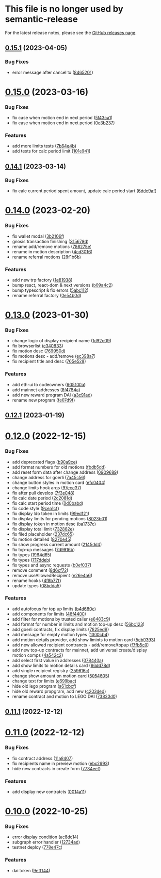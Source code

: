 # This file is no longer used by semantic-release
For the latest release notes, please see the [GitHub releases page](https://github.com/lidofinance/easy-track-ui/releases).


## [0.15.1](https://github.com/lidofinance/easy-track-ui/compare/0.15.0...0.15.1) (2023-04-05)


### Bug Fixes

* error message after cancel tx ([8465201](https://github.com/lidofinance/easy-track-ui/commit/846520139f51458ccb9b47d504969e6d472ec2f2))



# [0.15.0](https://github.com/lidofinance/easy-track-ui/compare/0.14.1...0.15.0) (2023-03-16)


### Bug Fixes

* fix case when motion end in next period ([5f43ca1](https://github.com/lidofinance/easy-track-ui/commit/5f43ca19b7f473e0dadf5a0268b6c96d4bd0042c))
* fix case when motion end in next period ([0e3b237](https://github.com/lidofinance/easy-track-ui/commit/0e3b2371fc940fd0493c1167adfcbfcb9b02150a))


### Features

* add more limits tests ([7b64e4b](https://github.com/lidofinance/easy-track-ui/commit/7b64e4b510f19b6093c21ed5d985b7c1c5d95f17))
* add tests for calc period limit ([101e941](https://github.com/lidofinance/easy-track-ui/commit/101e9415d9f8d6995241dbdbb1f6e91b7e8745cd))



## [0.14.1](https://github.com/lidofinance/easy-track-ui/compare/0.14.0...0.14.1) (2023-03-14)


### Bug Fixes

* fix calc current period spent amount, update calc period start ([6ddc9af](https://github.com/lidofinance/easy-track-ui/commit/6ddc9af32897dbe5e75eb50ec2cf789fa9592a1d))



# [0.14.0](https://github.com/lidofinance/easy-track-ui/compare/0.13.0...0.14.0) (2023-02-20)


### Bug Fixes

* fix wallet modal ([3b2106f](https://github.com/lidofinance/easy-track-ui/commit/3b2106f23abb1f5cbad19b3eaab7ad9356312836))
* gnosis transaction finishing ([315678d](https://github.com/lidofinance/easy-track-ui/commit/315678d3c3e2f39f89fe55c531ef0bdbf66d0e3b))
* rename add/remove motions ([786275e](https://github.com/lidofinance/easy-track-ui/commit/786275e9a929993e9be14d5542fe18b8799827f2))
* rename in motion description ([4cd3016](https://github.com/lidofinance/easy-track-ui/commit/4cd30160de2743d0d4e2bef589c6dd5ed12e0753))
* rename referral motions ([28f1b6b](https://github.com/lidofinance/easy-track-ui/commit/28f1b6ba8c4ede921a2e74ab38c1b7d49909d9a9))


### Features

* add new trp factory ([1e81938](https://github.com/lidofinance/easy-track-ui/commit/1e8193816129fabc090ac695e333aed66f682c58))
* bump react, react-dom & next versions ([b09a4c2](https://github.com/lidofinance/easy-track-ui/commit/b09a4c27af6122df061c351b578d589a2abab3e5))
* bump typescript & fix errors ([5abc112](https://github.com/lidofinance/easy-track-ui/commit/5abc112d6bc4a1d1731814533372b210f9bd95e5))
* rename referral factory ([0e54b0d](https://github.com/lidofinance/easy-track-ui/commit/0e54b0dac30aece10b3a2761fe4ca2e7fc0ae9a7))



# [0.13.0](https://github.com/lidofinance/easy-track-ui/compare/0.12.1...0.13.0) (2023-01-30)


### Bug Fixes

* change logic of display recipient name ([1d92c09](https://github.com/lidofinance/easy-track-ui/commit/1d92c09cbc00feac47b1fc9ba8b3400f712b817c))
* fix browserlist ([c340833](https://github.com/lidofinance/easy-track-ui/commit/c340833badd0cc6986105b5d17da0b893100a3d3))
* fix motion desc ([769950d](https://github.com/lidofinance/easy-track-ui/commit/769950decb1ca68ae55c16856c5a79d1d7a97ecc))
* fix motions desc - add/remove ([ec398a7](https://github.com/lidofinance/easy-track-ui/commit/ec398a7049fb543732cad1cc4fd9b99abd4d3de2))
* fix recipient title and desc ([765e528](https://github.com/lidofinance/easy-track-ui/commit/765e52887dd479dd65665beeeed55134795e6508))


### Features

* add eth-ui to codeowners ([605100a](https://github.com/lidofinance/easy-track-ui/commit/605100a23530305cbe7c24f67502f0dcd543ce73))
* add mainnet addresses ([8f4784a](https://github.com/lidofinance/easy-track-ui/commit/8f4784af2b12506d4923163ca836d5b7f03deb94))
* add new reward program DAI ([a3c91ad](https://github.com/lidofinance/easy-track-ui/commit/a3c91ad855a65410f53b70d76357726a2901c35d))
* rename new program ([fe07d9f](https://github.com/lidofinance/easy-track-ui/commit/fe07d9fd488f5d395f0f15627097d91dbd309bd3))



## [0.12.1](https://github.com/lidofinance/easy-track-ui/compare/0.12.0...0.12.1) (2023-01-19)



# [0.12.0](https://github.com/lidofinance/easy-track-ui/compare/0.11.1...0.12.0) (2022-12-15)


### Bug Fixes

* add deprecated flags ([b90a9ce](https://github.com/lidofinance/easy-track-ui/commit/b90a9cefbcbb83e95116a457a35226d48dec7074))
* add format numbers for old motions ([fbdb5dd](https://github.com/lidofinance/easy-track-ui/commit/fbdb5dd8411411381f226f15629a24608bd31578))
* add reset form data after change address ([0909689](https://github.com/lidofinance/easy-track-ui/commit/090968966ea709e5c8e41d4fde276537be79445d))
* change address for goerli ([7a45c56](https://github.com/lidofinance/easy-track-ui/commit/7a45c56651b480385c172587a7d6d6f13dc8e995))
* change button styles in motion card ([efc0404](https://github.com/lidofinance/easy-track-ui/commit/efc0404f0a2f32574b7f8169b7c6b21817a144eb))
* change limits hook args ([97ecc37](https://github.com/lidofinance/easy-track-ui/commit/97ecc37af13a58d06cc4b7ab6fd7c4201b57d6ba))
* fix after pull develop ([7f3e048](https://github.com/lidofinance/easy-track-ui/commit/7f3e048799dc66fa5ad8316de193b08d3854721a))
* fix calc date period ([2c2081d](https://github.com/lidofinance/easy-track-ui/commit/2c2081d5bdc8f31eb50c460b7c4facdac9ccdd99))
* fix calc start period time ([0d0babd](https://github.com/lidofinance/easy-track-ui/commit/0d0babd5de3af2ade4e95e72a61c52426bf605ce))
* fix code style ([9cea1cf](https://github.com/lidofinance/easy-track-ui/commit/9cea1cf03729c858609b59aa24c6acf2ff44ba7e))
* fix display ldo token in limits ([99ed121](https://github.com/lidofinance/easy-track-ui/commit/99ed1218b1873d0646d804ea6f75b053975ae255))
* fix display limits for pending motions ([8023b01](https://github.com/lidofinance/easy-track-ui/commit/8023b012ac33757a1808811671441c077edcf978))
* fix display token in motion desc ([ba1737c](https://github.com/lidofinance/easy-track-ui/commit/ba1737c41f8e98bf799a643a4c12c764de434374))
* fix display total limit ([732862e](https://github.com/lidofinance/easy-track-ui/commit/732862e9124cd5e95f32a1a62c47fc5ad9d27ac5))
* fix filed placeholder ([237dc65](https://github.com/lidofinance/easy-track-ui/commit/237dc653be36c832ef06ef81a27a4243be855c1a))
* fix motion detailed ([8270e45](https://github.com/lidofinance/easy-track-ui/commit/8270e457ea1d4d0dc460205e6b561e58b8f88cb7))
* fix show progress current amount ([2145dd4](https://github.com/lidofinance/easy-track-ui/commit/2145dd4be59bd49f7e9cad927272349757954a60))
* fix top-up messages ([7d9916b](https://github.com/lidofinance/easy-track-ui/commit/7d9916b5e383dbb0ab1580f24d54cfc0107257da))
* fix types ([1964d65](https://github.com/lidofinance/easy-track-ui/commit/1964d657528cfb2e8c1bf0cb7400d31c56b5754e))
* fix types ([717ddeb](https://github.com/lidofinance/easy-track-ui/commit/717ddeb0a66f9140abcb68a2db8e85e0549c4257))
* fix types and async requests ([b0ef037](https://github.com/lidofinance/easy-track-ui/commit/b0ef037a240db9298776c71f7c6e5e12a1ac1fdf))
* remove comment ([8d6cf72](https://github.com/lidofinance/easy-track-ui/commit/8d6cf72a7ceeb8e94e228340675be0f38cfe49fc))
* remove useAllowedRecipient ([e26e4a6](https://github.com/lidofinance/easy-track-ui/commit/e26e4a69c3b8840532a8d862ca63ab049c9faf2a))
* rename hooks ([4f8b77f](https://github.com/lidofinance/easy-track-ui/commit/4f8b77f3fa3c94280b6e70b1e75734f22764162f))
* update types ([08bdda5](https://github.com/lidofinance/easy-track-ui/commit/08bdda5a462055e37f7b9b88923be5aaf25c044a))


### Features

* add autofocus for top up limits ([b4d680c](https://github.com/lidofinance/easy-track-ui/commit/b4d680c98b8cc85334977ad88376c9ed07cf0748))
* add components for limits ([48f4400](https://github.com/lidofinance/easy-track-ui/commit/48f4400347767f6454950740d6faa92f406206ed))
* add filter for motions by trusted caller ([e8483c9](https://github.com/lidofinance/easy-track-ui/commit/e8483c922b355547d240847353697ed05a06f553))
* add format for number in limits and motion top-up desc ([56bc123](https://github.com/lidofinance/easy-track-ui/commit/56bc123ac0233d77863da8d586261e85ea2a1d5b))
* add goerli contracts, fix display limits ([7825ed9](https://github.com/lidofinance/easy-track-ui/commit/7825ed94748decacbb6d3d73c52069a5a980ea04))
* add message for empty motion types ([1300cb4](https://github.com/lidofinance/easy-track-ui/commit/1300cb4b9e25ff576d68b3ab73c405c5a8a6f138))
* add motion details provider, add show limints to motion card ([5cb0393](https://github.com/lidofinance/easy-track-ui/commit/5cb039348c5d92a12d271d07dab2e020ae1f0baa))
* add new allowed recipient contrancts - add/remove/topup ([f7fb5c0](https://github.com/lidofinance/easy-track-ui/commit/f7fb5c09352915e7028b81340e5d493d3a633a56))
* add new top-up contracts for mainnet, add universal create/display motion comps ([4a542c2](https://github.com/lidofinance/easy-track-ui/commit/4a542c2bb1b24e1ee6c84c258779c1f9ed401ebe))
* add select first value in addresses ([078440a](https://github.com/lidofinance/easy-track-ui/commit/078440a8560f4ab88b0bc89750bc5316f4c983d4))
* add show limits to motion details card ([96dd78d](https://github.com/lidofinance/easy-track-ui/commit/96dd78db7cafb5f451b9b0ae197d072aa156d658))
* add single recipient registry ([259616c](https://github.com/lidofinance/easy-track-ui/commit/259616c6474da6f4f600356fefcd4f92cf2d3da0))
* change show amount on motion card ([5054605](https://github.com/lidofinance/easy-track-ui/commit/505460598cfd7cda31c5f730052605eaafa90cbf))
* change text for limits ([e699bac](https://github.com/lidofinance/easy-track-ui/commit/e699bac39941530afddbb7e7248af3796f0b6f9a))
* hide old lego program ([a61cbcf](https://github.com/lidofinance/easy-track-ui/commit/a61cbcf7587a83335708800aeb4aab1054a4a165))
* hide old reward propgram, add new ([c203ded](https://github.com/lidofinance/easy-track-ui/commit/c203ded820902093cff1b9452f83f5499cbf740e))
* rename contract and motion to LEGO DAI ([73833d0](https://github.com/lidofinance/easy-track-ui/commit/73833d076a17bd089144d002079393eb360e572b))



## [0.11.1](https://github.com/lidofinance/easy-track-ui/compare/0.11.0...0.11.1) (2022-12-12)



# [0.11.0](https://github.com/lidofinance/easy-track-ui/compare/0.10.0...0.11.0) (2022-12-12)


### Bug Fixes

* fix contract address ([11a8407](https://github.com/lidofinance/easy-track-ui/commit/11a840794853faad530aaa03b396a52d47b40df9))
* fix recipients name in preview motion ([ebc2693](https://github.com/lidofinance/easy-track-ui/commit/ebc2693f8f2427f6cd566868c176aa1a98e747b8))
* hide new contracts in create form ([7734eef](https://github.com/lidofinance/easy-track-ui/commit/7734eefd5dd1459205ce926ab15e913aeb820206))


### Features

* add display new contratcts ([0014a11](https://github.com/lidofinance/easy-track-ui/commit/0014a11714b0e37d707538644f9c9f5529db2efb))



# [0.10.0](https://github.com/lidofinance/easy-track-ui/compare/0.9.4...0.10.0) (2022-10-25)


### Bug Fixes

* error display condition ([ac8dc14](https://github.com/lidofinance/easy-track-ui/commit/ac8dc1497b3b6e3402b00583a0aa947356679329))
* subgraph error handler ([12734ad](https://github.com/lidofinance/easy-track-ui/commit/12734ad12b74d78aff3764c9e24c30e37a0b9138))
* testnet deploy ([778e47c](https://github.com/lidofinance/easy-track-ui/commit/778e47cf73c3b5af09900afcb1ac4ef529585ae4))


### Features

* dai token ([9eff144](https://github.com/lidofinance/easy-track-ui/commit/9eff1440ce1979386c2bdcf5665487db99f5f1c9))



